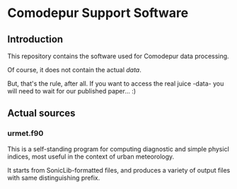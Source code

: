 # Comodepur Support Software

## Introduction

This repository contains the software used for Comodepur data processing.

Of course, it does not contain the actual _data_.

But, that's the rule, after all. If you want to access the real juice -data- you will need to wait for our published paper... :)

## Actual sources

### urmet.f90

This is a self-standing program for computing diagnostic and simple physicl indices, most useful in the context of urban meteorology.

It starts from SonicLib-formatted files, and produces a variety of output files with same distinguishing prefix.

